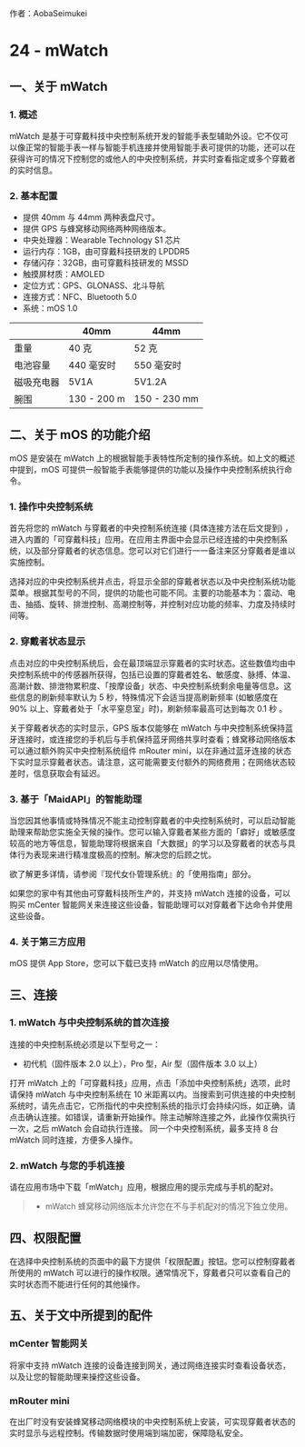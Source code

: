 作者：AobaSeimukei

# 24 - mWatch
## 一、关于 mWatch
### 1. 概述
mWatch 是基于可穿戴科技中央控制系统开发的智能手表型辅助外设。它不仅可以像正常的智能手表一样与智能手机连接并使用智能手表可提供的功能，还可以在获得许可的情况下控制您的或他人的中央控制系统，并实时查看指定或多个穿戴者的实时信息。
 
### 2. 基本配置
- 提供 40mm 与 44mm 两种表盘尺寸。
- 提供 GPS 与蜂窝移动网络两种网络版本。
- 中央处理器：Wearable Technology S1 芯片
- 运行内存：1GB，由可穿戴科技研发的 LPDDR5
- 存储闪存：32GB，由可穿戴科技研发的 MSSD
- 触摸屏材质：AMOLED
- 定位方式：GPS、GLONASS、北斗导航
- 连接方式：NFC、Bluetooth 5.0
- 系统：mOS 1.0

|           | 40mm       | 44mm          |
|-----------|------------|---------------|
| 重量      | 40 克       |  52 克        |
| 电池容量   | 440 毫安时  |  550 毫安时   |
| 磁吸充电器 | 5V1A        |  5V1.2A      |
| 腕围      | 130 - 200 m |  150 - 230 mm |

## 二、关于 mOS 的功能介绍
mOS 是安装在 mWatch 上的根据智能手表特性所定制的操作系统。如上文的概述中提到，mOS 可提供一般智能手表能够提供的功能以及操作中央控制系统执行命令。

### 1. 操作中央控制系统
首先将您的 mWatch 与穿戴者的中央控制系统连接 (具体连接方法在后文提到) ，进入内置的「可穿戴科技」应用。在应用主界面中会显示已经连接的中央控制系统，以及部分穿戴者的状态信息。您可以对它们进行一一备注来区分穿戴者是谁以实施控制。

选择对应的中央控制系统并点击，将显示全部的穿戴者状态以及中央控制系统功能菜单。根据其型号的不同，提供的功能也可能不同。主要的功能基本为：震动、电击、抽插、旋转、排泄控制、高潮控制等，并控制对应功能的频率、力度及持续时间等。

### 2. 穿戴者状态显示
点击对应的中央控制系统后，会在最顶端显示穿戴者的实时状态。这些数值均由中央控制系统中的传感器所获得，包括已设置的穿戴者姓名、敏感度、脉搏、体温、高潮计数、排泄物累积度、「按摩设备」状态、中央控制系统剩余电量等信息。这些信息的刷新频率默认为 5 秒，特殊情况下会适当提高刷新频率 (如敏感度在 90% 以上、穿戴者处于「水平窒息室」时)，刷新频率最高可达到每次 0.1 秒 。

关于穿戴者状态的实时显示，GPS 版本仅能够在 mWatch 与中央控制系统保持蓝牙连接时，或连接您的手机后与手机保持蓝牙网络共享时查看；蜂窝移动网络版本可以通过额外购买中央控制系统组件 mRouter mini，以在非通过蓝牙连接的状态下实时显示穿戴者状态。请注意，这可能需要支付额外的网络费用；在网络状态较差时，信息获取会有延迟。

### 3. 基于「MaidAPI」的智能助理
当您因其他事情或特殊情况不能主动控制穿戴者的中央控制系统时，可以启动智能助理来帮助您实施全天候的操作。您可以输入穿戴者某些方面的「癖好」或敏感度较高的地方等信息，智能助理将根据来自「大数据」的学习以及穿戴者的状态与具体行为表现来进行精准度极高的控制。解决您的后顾之忧。

欲了解更多详情，请参阅『现代女仆管理系统』的「使用指南」部分。

如果您的家中有其他由可穿戴科技所生产的，并支持 mWatch 连接的设备，可以购买 mCenter 智能网关来连接这些设备，智能助理可以对穿戴者下达命令并使用这些设备。

### 4. 关于第三方应用
mOS 提供 App Store，您可以下载已支持 mWatch 的应用以尽情使用。

## 三、连接
### 1. mWatch 与中央控制系统的首次连接
连接的中央控制系统必须是以下型号之一：
- 初代机（固件版本 2.0 以上），Pro 型，Air 型（固件版本 3.0 以上）

打开 mWatch 上的「可穿戴科技」应用，点击「添加中央控制系统」选项，此时请保持 mWatch 与中央控制系统在 10 米距离以内。当搜索到可供连接的中央控制系统时，请先点击它，它所指代的中央控制系统的指示灯会持续闪烁，如正确，请点击确认连接。如错误，请重新开始操作。除主动解除连接之外，此操作仅需执行一次，之后 mWatch 会自动执行连接。
同一个中央控制系统，最多支持 8 台 mWatch 同时连接，方便多人操作。

### 2. mWatch 与您的手机连接
请在应用市场中下载「mWatch」应用，根据应用的提示完成与手机的配对。
> * mWatch 蜂窝移动网络版本允许您在不与手机配对的情况下独立使用。

## 四、权限配置
在选择中央控制系统的页面中的最下方提供「权限配置」按钮。您可以控制穿戴者所使用的 mWatch 可以进行的操作权限。通常情况下，穿戴者只可以查看自己的实时状态而不能进行任何的其他操作。

## 五、关于文中所提到的配件
### mCenter 智能网关
将家中支持 mWatch 连接的设备连接到网关，通过网络连接实时查看设备状态，以及让您的智能助理来操控这些设备。

### mRouter mini
在出厂时没有安装蜂窝移动网络模块的中央控制系统上安装，可实现穿戴者状态的实时显示与远程控制。传输数据时使用端到端加密，保障隐私安全。

